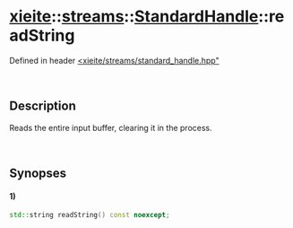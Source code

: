 # [xieite](../../../../../xieite.md)\:\:[streams](../../../../../streams.md)\:\:[StandardHandle](../../../standard_handle.md)\:\:readString
Defined in header [<xieite/streams/standard_handle.hpp"](../../../../../../include/xieite/streams/standard_handle.hpp)

&nbsp;

## Description
Reads the entire input buffer, clearing it in the process.

&nbsp;

## Synopses
#### 1)
```cpp
std::string readString() const noexcept;
```
